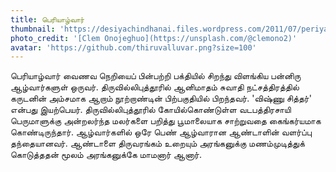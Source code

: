 ```yaml
---
title: பெரியாழ்வார்
thumbnail: 'https://desiyachindhanai.files.wordpress.com/2011/07/periyazhvar.jpg?w=208'
photo_credit: '[Clem Onojeghuo](https://unsplash.com/@clemono2)'
avatar: 'https://github.com/thiruvalluvar.png?size=100'
---
```

பெரியாழ்வார் வைணவ நெறியைப் பின்பற்றி பக்தியில் சிறந்து விளங்கிய பன்னிரு ஆழ்வார்களுள் ஒருவர். திருவில்லிபுத்தூரில் ஆனிமாதம் சுவாதி நட்சத்திரத்தில் கருடனின் அம்சமாக ஆறாம் நூற்றாண்டின் பிற்பகுதியில் பிறந்தவர். 'விஷ்ணு சித்தர்' என்பது இயற்பெயர். திருவில்லிபுத்தூரில் கோயில்கொண்டுள்ள வடபத்திரசாயி பெருமாளுக்கு அன்றலர்ந்த மலர்களை பறித்து பூமாலையாக சாற்றுவதை கைங்கர்யமாக கொண்டிருந்தார். ஆழ்வார்களில் ஒரே பெண் ஆழ்வாரான ஆண்டாளின் வளர்ப்பு தந்தையானவர். ஆண்டாளை திருவரங்கம் உறையும் அரங்கனுக்கு மணம்முடித்துக் கொடுத்ததன் மூலம் அரங்கனுக்கே மாமனார் ஆனார்.